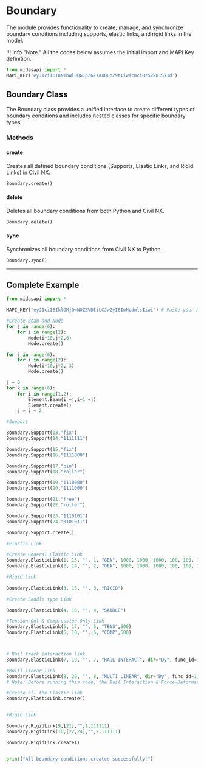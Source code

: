 # Boundary
The module provides functionality to create, manage, and synchronize boundary conditions including supports, elastic links, and rigid links in the model.

!!! info "Note."
    All the codes below assumes the initial import and MAPI Key definition.

```py
from midasapi import *
MAPI_KEY('eyJ1ciI6InN1bWl0QG1pZGFzaXQuY29tIiwicmciO252k81571d')
```

## Boundary Class

The Boundary class provides a unified interface to create different types of boundary conditions and includes nested classes for specific boundary types.

### Methods

#### <font style="font-size:0px">Boundary.</font>create
Creates all defined boundary conditions (Supports, Elastic Links, and Rigid Links) in Civil NX.

```py
Boundary.create()
```

#### <font style="font-size:0px">Boundary.</font>delete
Deletes all boundary conditions from both Python and Civil NX.

```py
Boundary.delete()
```

#### <font style="font-size:0px">Boundary.</font>sync
Synchronizes all boundary conditions from Civil NX to Python.

```py
Boundary.sync()
```

---

## Complete Example

```py
from midasapi import *

MAPI_KEY("eyJ1ciI6IklOMjQwN0ZZVDIiLCJwZyI6ImNpdmlsIiwi") # Paste your MAPI Key

#Create Beam and Node
for j in range(6):
    for i in range(2):
        Node(i*10,j*2,0)
        Node.create()

for j in range(6):
    for i in range(2):
        Node(i*10,j*2,-3)
        Node.create()

j = 0
for k in range(6):   
    for i in range(1,2):
        Element.Beam(i +j,i+1 +j)
        Element.create()
    j = j + 2

#Support

Boundary.Support(13,"fix")
Boundary.Support(14,"1111111")

Boundary.Support(15,"fix")
Boundary.Support(16,"1111000")

Boundary.Support(17,"pin")
Boundary.Support(18,"roller")

Boundary.Support(19,"1110000")
Boundary.Support(20,"1111000")

Boundary.Support(21,"free")
Boundary.Support(22,"roller")

Boundary.Support(23,"1110101")
Boundary.Support(24,"0101011")

Boundary.Support.create()

#Elastic Link

#Create General Elastic Link    
Boundary.ElasticLink(1, 13, "", 1, "GEN", 1000, 1000, 1000, 100, 100, 100)
Boundary.ElasticLink(2, 14, "", 2, "GEN", 1000, 1000, 1000, 100, 100, 100)

#Rigid Link
 
Boundary.ElasticLink(3, 15, "", 3, "RIGID")

#Create Saddle type Link    

Boundary.ElasticLink(4, 16, "", 4, "SADDLE")

#Tension-Onl & Compression-Only Link    
Boundary.ElasticLink(5, 17, "", 5, "TENS",500)
Boundary.ElasticLink(6, 18, "", 6, "COMP",600)



# Rail track interaction link
Boundary.ElasticLink(7, 19, "", 7, "RAIL INTERACT", dir="Dy", func_id=1)

#Multi-linear link
Boundary.ElasticLink(8, 20, "", 8, "MULTI LINEAR", dir="Dy", func_id=1)
# Note: Before running this code, the Rail Interaction & Force-Deformation function must be created in Civil NX to avoid any errors.

#Create all the Elastic link
Boundary.ElasticLink.create()


#Rigid Link

Boundary.RigidLink(9,[21],"",1,111111)
Boundary.RigidLink(10,[22,24],"",2,111111)

Boundary.RigidLink.create()


print("All boundary conditions created successfully!")
```